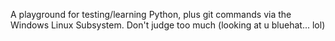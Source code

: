 A playground for testing/learning Python, plus git commands via the Windows Linux Subsystem.
Don't judge too much (looking at u bluehat... lol) 

